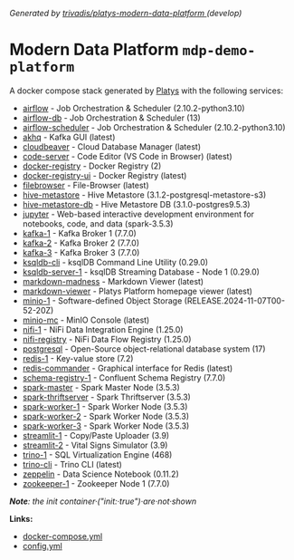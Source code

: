 _Generated by [ trivadis/platys-modern-data-platform ](https://github.com/TrivadisPF/platys-modern-data-platform) (develop)_

# Modern Data Platform `mdp-demo-platform` 
A docker compose stack generated by [Platys](https://github.com/TrivadisPF/platys) with the following services:


  * [airflow](https://github.com/TrivadisPF/platys-modern-data-platform/tree/master/documentation/services/airflow.md) -  Job Orchestration & Scheduler (2.10.2-python3.10)
  * [airflow-db](https://github.com/TrivadisPF/platys-modern-data-platform/tree/master/documentation/services/airflow.md) -  Job Orchestration & Scheduler (13)
  * [airflow-scheduler](https://github.com/TrivadisPF/platys-modern-data-platform/tree/master/documentation/services/airflow.md) -  Job Orchestration & Scheduler (2.10.2-python3.10)
  * [akhq](https://github.com/TrivadisPF/platys-modern-data-platform/tree/master/documentation/services/akhq.md) -  Kafka GUI (latest)
  * [cloudbeaver](https://github.com/TrivadisPF/platys-modern-data-platform/tree/master/documentation/services/cloudbeaver.md) -  Cloud Database Manager (latest)
  * [code-server](https://github.com/TrivadisPF/platys-modern-data-platform/tree/master/documentation/services/code-server.md) -  Code Editor (VS Code in Browser) (latest)
  * [docker-registry](https://github.com/TrivadisPF/platys-modern-data-platform/tree/master/documentation/services/docker-registry.md) -  Docker Registry (2)
  * [docker-registry-ui](https://github.com/TrivadisPF/platys-modern-data-platform/tree/master/documentation/services/docker-registry-ui.md) -  Docker Registry (latest)
  * [filebrowser](https://github.com/TrivadisPF/platys-modern-data-platform/tree/master/documentation/services/filebrowser.md) -  File-Browser (latest)
  * [hive-metastore](https://github.com/TrivadisPF/platys-modern-data-platform/tree/master/documentation/services/hive-metastore.md) -  Hive Metastore (3.1.2-postgresql-metastore-s3)
  * [hive-metastore-db](https://github.com/TrivadisPF/platys-modern-data-platform/tree/master/documentation/services/hive-metastore.md) -  Hive Metastore DB (3.1.0-postgres9.5.3)
  * [jupyter](https://github.com/TrivadisPF/platys-modern-data-platform/tree/master/documentation/services/jupyter.md) -  Web-based interactive development environment for notebooks, code, and data (spark-3.5.3)
  * [kafka-1](https://github.com/TrivadisPF/platys-modern-data-platform/tree/master/documentation/services/kafka.md) -  Kafka Broker 1 (7.7.0)
  * [kafka-2](https://github.com/TrivadisPF/platys-modern-data-platform/tree/master/documentation/services/kafka.md) -  Kafka Broker 2 (7.7.0)
  * [kafka-3](https://github.com/TrivadisPF/platys-modern-data-platform/tree/master/documentation/services/kafka.md) -  Kafka Broker 3 (7.7.0)
  * [ksqldb-cli](https://github.com/TrivadisPF/platys-modern-data-platform/tree/master/documentation/services/ksqldb-cli.md) -  ksqlDB Command Line Utility (0.29.0)
  * [ksqldb-server-1](https://github.com/TrivadisPF/platys-modern-data-platform/tree/master/documentation/services/ksqldb.md) -  ksqlDB Streaming Database - Node 1 (0.29.0)
  * [markdown-madness](https://github.com/TrivadisPF/platys-modern-data-platform/tree/master/documentation/services/markdown-madness.md) -  Markdown Viewer (latest)
  * [markdown-viewer](https://github.com/TrivadisPF/platys-modern-data-platform/tree/master/documentation/services/markdown-viewer.md) -  Platys Platform homepage viewer (latest)
  * [minio-1](https://github.com/TrivadisPF/platys-modern-data-platform/tree/master/documentation/services/minio.md) -  Software-defined Object Storage (RELEASE.2024-11-07T00-52-20Z)
  * [minio-mc](https://github.com/TrivadisPF/platys-modern-data-platform/tree/master/documentation/services/minio.md) -  MinIO Console (latest)
  * [nifi-1](https://github.com/TrivadisPF/platys-modern-data-platform/tree/master/documentation/services/nifi.md) -  NiFi Data Integration Engine (1.25.0)
  * [nifi-registry](https://github.com/TrivadisPF/platys-modern-data-platform/tree/master/documentation/services/nifi-registry.md) -  NiFi Data Flow Registry (1.25.0)
  * [postgresql](https://github.com/TrivadisPF/platys-modern-data-platform/tree/master/documentation/services/postgresql.md) -  Open-Source object-relational database system (17)
  * [redis-1](https://github.com/TrivadisPF/platys-modern-data-platform/tree/master/documentation/services/redis.md) -  Key-value store (7.2)
  * [redis-commander](https://github.com/TrivadisPF/platys-modern-data-platform/tree/master/documentation/services/redis-commander.md) -  Graphical interface for Redis (latest)
  * [schema-registry-1](https://github.com/TrivadisPF/platys-modern-data-platform/tree/master/documentation/services/schema-registry.md) -  Confluent Schema Registry (7.7.0)
  * [spark-master](https://github.com/TrivadisPF/platys-modern-data-platform/tree/master/documentation/services/spark.md) -  Spark Master Node (3.5.3)
  * [spark-thriftserver](https://github.com/TrivadisPF/platys-modern-data-platform/tree/master/documentation/services/spark-thriftserver.md) -  Spark Thriftserver (3.5.3)
  * [spark-worker-1](https://github.com/TrivadisPF/platys-modern-data-platform/tree/master/documentation/services/spark.md) -  Spark Worker Node (3.5.3)
  * [spark-worker-2](https://github.com/TrivadisPF/platys-modern-data-platform/tree/master/documentation/services/spark.md) -  Spark Worker Node (3.5.3)
  * [spark-worker-3](https://github.com/TrivadisPF/platys-modern-data-platform/tree/master/documentation/services/spark.md) -  Spark Worker Node (3.5.3)
  * [streamlit-1](https://github.com/TrivadisPF/platys-modern-data-platform/tree/master/documentation/services/streamlit.md) -  Copy/Paste Uploader (3.9)
  * [streamlit-2](https://github.com/TrivadisPF/platys-modern-data-platform/tree/master/documentation/services/streamlit.md) -  Vital Signs Simulator (3.9)
  * [trino-1](https://github.com/TrivadisPF/platys-modern-data-platform/tree/master/documentation/services/trino.md) -  SQL Virtualization Engine (468)
  * [trino-cli](https://github.com/TrivadisPF/platys-modern-data-platform/tree/master/documentation/services/trino.md) -  Trino CLI (latest)
  * [zeppelin](https://github.com/TrivadisPF/platys-modern-data-platform/tree/master/documentation/services/zeppelin.md) -  Data Science Notebook (0.11.2)
  * [zookeeper-1](https://github.com/TrivadisPF/platys-modern-data-platform/tree/master/documentation/services/zookeeper.md) -  Zookeeper Node 1 (7.7.0)

_**Note**: the init container·("init:·true")·are·not·shown_

**Links:**

 * [docker-compose.yml](./docker-compose.yml)
 * [config.yml](./config.yml)